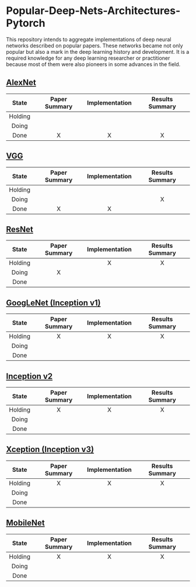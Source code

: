 # Popular-Deep-Nets-Architectures-Pytorch

This repository intends to aggregate implementations of deep neural networks described on popular papers. These networks became not only popular but also a mark in the deep learning history and development. It is a required knowledge for any deep learning researcher or practitioner because most of them were also pioneers in some advances in the field.  


## [AlexNet](https://papers.nips.cc/paper/4824-imagenet-classification-with-deep-convolutional-neural-networks)


State| Paper Summary      | Implementation   | Results Summary  |
:-------------: | :-------------: |:-------------:| :-------------:|
Holding | | | |
Doing | |  |   |
Done | X|  X|  X|

## [VGG](https://arxiv.org/pdf/1409.1556.pdf)

State| Paper Summary      | Implementation   | Results Summary  |
:-------------: | :-------------: |:-------------:| :-------------:|
Holding |  | | |
Doing |  |  |  X |
Done | X | X |    |

## [ResNet](https://arxiv.org/abs/1704.06904)

State| Paper Summary      | Implementation   | Results Summary  |
:-------------: | :-------------: |:-------------:| :-------------:|
Holding |  | X| X|
Doing | X |  |   |
Done | |  |    |

## [GoogLeNet (Inception v1)](https://arxiv.org/abs/1409.4842)

State| Paper Summary      | Implementation   | Results Summary  |
:-------------: | :-------------: |:-------------:| :-------------:|
Holding | X | X| X|
Doing | |  |   |
Done | |  |    |

## [Inception v2](https://arxiv.org/abs/1512.00567)

State| Paper Summary      | Implementation   | Results Summary  |
:-------------: | :-------------: |:-------------:| :-------------:|
Holding | X | X| X|
Doing | |  |   |
Done | |  |    |

## [Xception (Inception v3)](https://arxiv.org/abs/1610.02357)

State| Paper Summary      | Implementation   | Results Summary  |
:-------------: | :-------------: |:-------------:| :-------------:|
Holding | X | X| X|
Doing | |  |   |
Done | |  |    |

## [MobileNet](https://arxiv.org/abs/1704.04861)

State| Paper Summary      | Implementation   | Results Summary  |
:-------------: | :-------------: |:-------------:| :-------------:|
Holding | X | X| X|
Doing | |  |   |
Done | |  |    |

